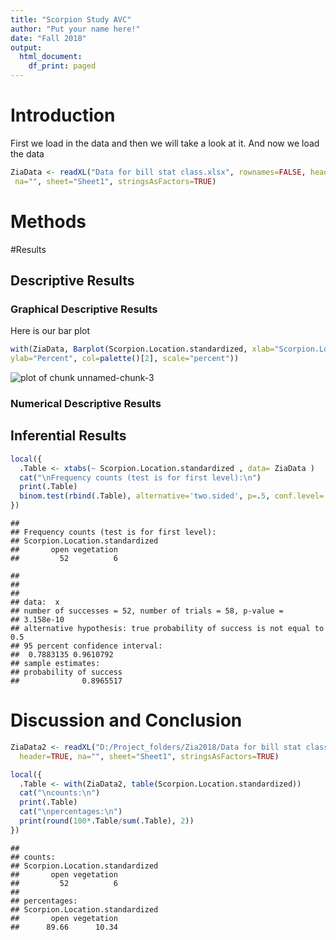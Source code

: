 ```yaml
---
title: "Scorpion Study AVC"
author: "Put your name here!"
date: "Fall 2018"
output:
  html_document:
    df_print: paged
---
```




# Introduction

<!--In this section you explain what you are trying to show.  Where did the data come from?  What is the research or other question you are trying to answer?!-->
  
  First we load in the data and then we will take a look at it.
  And now we load the data
  
  ```r
  ZiaData <- readXL("Data for bill stat class.xlsx", rownames=FALSE, header=TRUE,
   na="", sheet="Sheet1", stringsAsFactors=TRUE)
  ```

# Methods

<!--Decide on your methods:  use "variable analysis" or other appropriate descriptors.  Make sure to choose at least one graphical method and at least one numerical method.!-->

#Results

<!--Divide this section into two sub-sections:  One for your descriptive  results and one for your inferential results.!-->


## Descriptive Results

### Graphical Descriptive Results

<!--Graphical results here.  Make sure to show your code.  Provide appropriate labels for axes, giving units if possible, and provide a good title for the graph, too.  Use the graphical results to describe the patterns if any that exist in the data as focused toward the research question!-->

  
  Here is our bar plot
  
  ```r
  with(ZiaData, Barplot(Scorpion.Location.standardized, xlab="Scorpion.Location.standardized", 
  ylab="Percent", col=palette()[2], scale="percent"))
  ```
  
  ![plot of chunk unnamed-chunk-3](figure/unnamed-chunk-3-1.png)

  
### Numerical Descriptive Results

<!--Numerical results go here. Use the numerical results to describe the patterns if any that exist in the data as focused toward the research question!-->

## Inferential Results

<!--State hypothesis clearly.  Make sure your discussion of the inferential test covers all the aspects that the test output produces, such as test statistic, p-value etc.  Make a decision about the null hypothesis, explain the assumptions on which the selected test/procedure was based, and why the chosen procedure satisfys the assumptions and is appropriate to answer the research question!-->


```r
local({
  .Table <- xtabs(~ Scorpion.Location.standardized , data= ZiaData )
  cat("\nFrequency counts (test is for first level):\n")
  print(.Table)
  binom.test(rbind(.Table), alternative='two.sided', p=.5, conf.level=.95)
})
```

```
## 
## Frequency counts (test is for first level):
## Scorpion.Location.standardized
##       open vegetation 
##         52          6
```

```
## 
## 
## 
## data:  x
## number of successes = 52, number of trials = 58, p-value =
## 3.158e-10
## alternative hypothesis: true probability of success is not equal to 0.5
## 95 percent confidence interval:
##  0.7883135 0.9610792
## sample estimates:
## probability of success 
##              0.8965517
```


# Discussion and Conclusion

<!--Discussion and conclusion here.  If you found a relationship be sure to consider whether the relationship occurs because one of the variavbles causes the other, or whether they perhasps are related for some other reason.  Watch the chapter 6 videos from the GeorgeTown videos collection.!-->






```r
ZiaData2 <- readXL("D:/Project_folders/Zia2018/Data for bill stat class.xlsx", rownames=FALSE, 
  header=TRUE, na="", sheet="Sheet1", stringsAsFactors=TRUE)
```


```r
local({
  .Table <- with(ZiaData2, table(Scorpion.Location.standardized))
  cat("\ncounts:\n")
  print(.Table)
  cat("\npercentages:\n")
  print(round(100*.Table/sum(.Table), 2))
})
```

```
## 
## counts:
## Scorpion.Location.standardized
##       open vegetation 
##         52          6 
## 
## percentages:
## Scorpion.Location.standardized
##       open vegetation 
##      89.66      10.34
```



